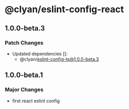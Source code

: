 # @clyan/eslint-config-react

## 1.0.0-beta.3

### Patch Changes

- Updated dependencies []:
  - @clyan/eslint-config-ts@1.0.0-beta.3

## 1.0.0-beta.1

### Major Changes

- first react eslint config
